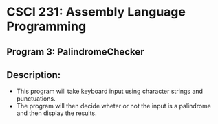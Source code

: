 # CSCI 231: Assembly Language Programming
## Program 3: PalindromeChecker
## Description:
- This program will take keyboard input using character strings and punctuations. 
- The program will then decide wheter or not the input is a palindrome and then display the results. 
